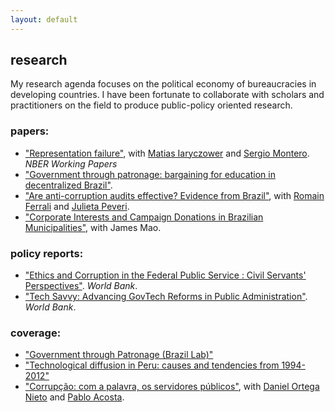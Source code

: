 ```yaml
---
layout: default
---
```


## research

My research agenda focuses on the political economy of bureaucracies in developing countries. I have been fortunate to collaborate with scholars and practitioners on the field to produce public-policy oriented research.

### papers:

- ["Representation failure"](https://www.nber.org/system/files/working_papers/w29965/w29965.pdf), with [Matias Iaryczower](https://scholar.princeton.edu/miaryc/home) and [Sergio Montero](https://www.sas.rochester.edu/psc/smontero/). *NBER Working Papers*
- ["Government through patronage: bargaining for education in decentralized Brazil"](/files/papers/patronage_education.pdf).
- ["Are anti-corruption audits effective? Evidence from Brazil"](https://papers.ssrn.com/sol3/Delivery.cfm/SSRN_ID3701660_code3871063.pdf?abstractid=3499117&mirid=1&type=2), with [Romain Ferrali](https://rferrali.net/) and [Julieta Peveri](https://sites.google.com/view/julietapeveri).
- ["Corporate Interests and Campaign Donations in Brazilian Municipalities"](/files/papers/campaign_portfolio.pdf), with James Mao.

### policy reports:

- ["Ethics and Corruption in the Federal Public Service : Civil Servants' Perspectives"](https://documents.worldbank.org/en/publication/documents-reports/documentdetail/129401636585714972/%c3%89tica-e-corrup%c3%a7%c3%a3o-no-servicio-p%c3%bablico-federal-a-perspectiva-dos-servidores). *World Bank*.
- ["Tech Savvy: Advancing GovTech Reforms in Public Administration"](https://documents.worldbank.org/en/publication/documents-reports/documentdetail/099400004112257749/p1754970d6c6420f00ab5905f7004ba9c2f). *World Bank*.

### coverage:

- ["Government through Patronage (Brazil Lab)"](https://brazillab.princeton.edu/news/brazil-lab-inaugurates-works-progress-forum)
- ["Technological diffusion in Peru: causes and tendencies from 1994-2012"](http://cies.org.pe/sites/default/files/files/articulos/economiaysociedad/mt5-innovacion_cenagro_2-7-15.pdf)
- ["Corrupção: com a palavra, os servidores públicos"](https://www1.folha.uol.com.br/colunas/pablo-acosta/2021/12/corrupcao-com-a-palavra-os-servidores-publicos.shtml), with [Daniel Ortega Nieto](https://blogs.worldbank.org/team/daniel-ortega-nieto) and [Pablo Acosta](https://www1.folha.uol.com.br/colunas/pablo-acosta/).